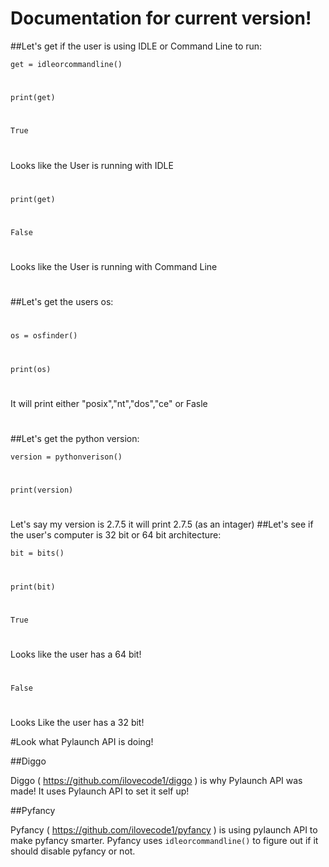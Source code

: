 # Documentation for current version!

##Let's get if the user is using IDLE or Command Line to run:

`
get = idleorcommandline()
`
#
`
print(get)
`
#
`
True
`
#
Looks like the User is running with IDLE
#
`
print(get)
`
#
`
False
`
#
Looks like the User is running with Command Line
#
##Let's get the users os:
#
`
os = osfinder()
`
#
`
print(os)
`
#
It will print either "posix","nt","dos","ce" or Fasle
#
##Let's get the python version:

`
version = pythonverison()
`
#
`
print(version)
`
#
Let's say my version is 2.7.5 it will print 2.7.5 (as an intager)
##Let's see if the user's computer is 32 bit or 64 bit architecture:

`
bit = bits()
`
#
`
print(bit)
`
#
`
True
`
#
Looks like the user has a 64 bit!
#
`
False
`
#
Looks Like the user has a 32 bit!

#Look what Pylaunch API is doing!

##Diggo

Diggo ( https://github.com/ilovecode1/diggo ) is why Pylaunch API was made! It uses Pylaunch API to set it self up!

##Pyfancy

Pyfancy ( https://github.com/ilovecode1/pyfancy ) is using pylaunch API to make pyfancy smarter. Pyfancy uses 
`
idleorcommandline()
`
to figure out if it should disable pyfancy or not.
